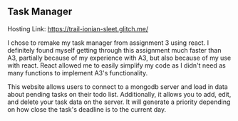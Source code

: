 ## Task Manager

Hosting Link: https://trail-ionian-sleet.glitch.me/

I chose to remake my task manager from assignment 3 using react. I definitely found myself getting through this assignment much faster than A3, partially because of my experience with A3, but also because of my use with react. React allowed me to easily simplify my code as I didn't need as many functions to implement A3's functionality.

This website allows users to connect to a mongodb server and load in data about pending tasks on their todo list. Additionally, it allows you to add, edit, and delete your task data on the server. It will generate a priority depending on how close the task's deadline is to the current day.

